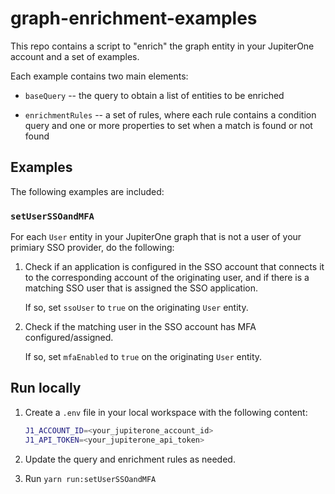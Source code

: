 # graph-enrichment-examples

This repo contains a script to "enrich" the graph entity in your JupiterOne
account and a set of examples.

Each example contains two main elements:

* `baseQuery` -- the query to obtain a list of entities to be enriched

* `enrichmentRules` -- a set of rules, where each rule contains a condition
  query and one or more properties to set when a match is found or not found

## Examples

The following examples are included:

### `setUserSSOandMFA`

For each `User` entity in your JupiterOne graph that is not a user of your
primiary SSO provider, do the following:

1. Check if an application is configured in the SSO account that connects it to
   the corresponding account of the originating user, and if there is a matching
   SSO user that is assigned the SSO application.

   If so, set `ssoUser` to `true` on the originating `User` entity.

1. Check if the matching user in the SSO account has MFA configured/assigned.

   If so, set `mfaEnabled` to `true` on the originating `User` entity.

## Run locally

1. Create a `.env` file in your local workspace with the following content:

   ```bash
   J1_ACCOUNT_ID=<your_jupiterone_account_id>
   J1_API_TOKEN=<your_jupiterone_api_token>
   ```

1. Update the query and enrichment rules as needed.

1. Run `yarn run:setUserSSOandMFA`
